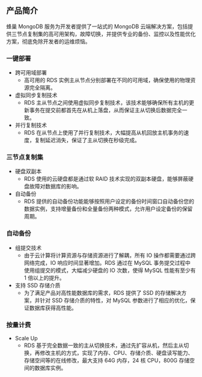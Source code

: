 ## 产品简介

蜂巢 MongoDB 服务为开发者提供了一站式的 MongoDB 云端解决方案，包括提供三节点复制集的高可用架构，故障切换，并提供专业的备份、监控以及性能优化方案，彻底免除开发者的运维烦恼。

### 一键部署

* 跨可用域部署
  * 高可用的 RDS 实例主从节点分别部署在不同的可用域，确保使用的物理资源完全隔离。
* 虚拟同步复制技术
  * RDS 主从节点之间使用虚拟同步复制技术，该技术能够确保所有主机的更新事务在提交前都首先在从机上落盘，从而保证主从切换后数据完全一致。
* 并行复制技术
  * RDS 在从节点上使用了并行复制技术，大幅提高从机回放主机事务的速度，复制延迟消失，保证了主从切换在秒级完成。
  

### 三节点复制集

* 硬盘双副本
  * RDS 使用的云硬盘都是通过软 RAID 技术实现的双副本硬盘，能够屏蔽硬盘故障对数据库的影响。
* 自动备份
  * RDS 提供的自动备份功能能够按照用户设定的备份时间窗口自动备份您的数据实例，支持增量备份和全量备份两种模式，允许用户设定备份的保留周期。
  

### 自动备份

* 组提交技术
  * 由于云计算将计算资源与存储资源进行了解耦，所有 IO 操作都需要通过跨网络完成，IO 响应时间显著增加。RDS 通过在 MySQL 事务提交过程中使用组提交的模式，大幅减少硬盘的 IO 次数，使得 MySQL 性能有至少有 1 倍以上的提升。
* 支持 SSD 存储介质
  * 为了满足产品对高性能数据库的需求，RDS 提供了 SSD 的存储解决方案，并针对 SSD 存储介质的特性，对 MySQL 参数进行了相应的优化，保证数据库获得高性能。
  

### 按量计费

* Scale Up
  * RDS 基于完全数据一致的主从切换技术，通过先扩容从机，然后主从切换，再修改主机的方式，实现了内存、CPU、存储介质、硬盘读写能力、存储空间等的在线修改，最大支持 64G 内存，24 核 CPU，800G 存储空间的数据库实例。


